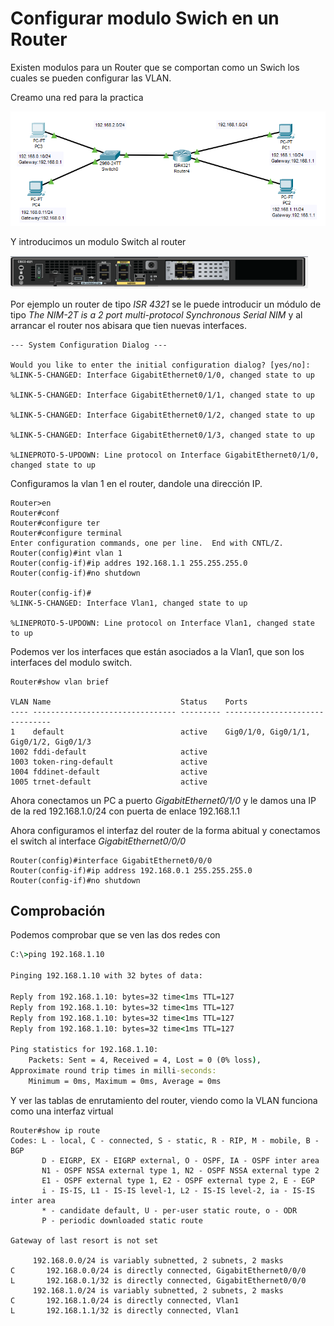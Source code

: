<!-- https://www.youtube.com/watch?v=jjlqrROc5-0
https://www.youtube.com/watch?v=EVLw92Ygxko
https://www.youtube.com/watch?v=rIG7keplaQw -->

# Configurar modulo Swich en un Router

Existen modulos para un Router que se comportan como un Swich los cuales se pueden configurar las VLAN.

Creamo una red para la practica

![Router vlan](Imagenes/ModuloSwitchEnRouter1.png)

Y introducimos un modulo Switch al router

![Router vlan](Imagenes/ModuloSwitchEnRouter2.png)

Por ejemplo un router de tipo *ISR 4321* se le puede introducir un módulo de tipo *The NIM-2T is a 2 port multi-protocol Synchronous Serial NIM* y al arrancar el router nos abisara que tien nuevas interfaces.

``` cisco ios
--- System Configuration Dialog ---

Would you like to enter the initial configuration dialog? [yes/no]: 
%LINK-5-CHANGED: Interface GigabitEthernet0/1/0, changed state to up

%LINK-5-CHANGED: Interface GigabitEthernet0/1/1, changed state to up

%LINK-5-CHANGED: Interface GigabitEthernet0/1/2, changed state to up

%LINK-5-CHANGED: Interface GigabitEthernet0/1/3, changed state to up

%LINEPROTO-5-UPDOWN: Line protocol on Interface GigabitEthernet0/1/0, changed state to up
```

Configuramos la vlan 1 en el router, dandole una dirección IP.

``` cisco ios
Router>en
Router#conf
Router#configure ter
Router#configure terminal 
Enter configuration commands, one per line.  End with CNTL/Z.
Router(config)#int vlan 1
Router(config-if)#ip addres 192.168.1.1 255.255.255.0
Router(config-if)#no shutdown

Router(config-if)#
%LINK-5-CHANGED: Interface Vlan1, changed state to up

%LINEPROTO-5-UPDOWN: Line protocol on Interface Vlan1, changed state to up
```

Podemos ver los interfaces que están asociados a la Vlan1, que son los interfaces del modulo switch.

``` cisco ios
Router#show vlan brief

VLAN Name                             Status    Ports
---- -------------------------------- --------- -------------------------------
1    default                          active    Gig0/1/0, Gig0/1/1, Gig0/1/2, Gig0/1/3
1002 fddi-default                     active    
1003 token-ring-default               active    
1004 fddinet-default                  active    
1005 trnet-default                    active    
```

Ahora conectamos un PC a puerto *GigabitEthernet0/1/0* y le damos una IP de la red 192.168.1.0/24 con puerta de enlace 192.168.1.1

Ahora configuramos el interfaz del router de la forma abitual y conectamos el switch al interface *GigabitEthernet0/0/0*

``` cisco ios
Router(config)#interface GigabitEthernet0/0/0
Router(config-if)#ip address 192.168.0.1 255.255.255.0
Router(config-if)#no shutdown
```

## Comprobación

Podemos comprobar que se ven las dos redes con

``` cmd
C:\>ping 192.168.1.10

Pinging 192.168.1.10 with 32 bytes of data:

Reply from 192.168.1.10: bytes=32 time<1ms TTL=127
Reply from 192.168.1.10: bytes=32 time<1ms TTL=127
Reply from 192.168.1.10: bytes=32 time<1ms TTL=127
Reply from 192.168.1.10: bytes=32 time<1ms TTL=127

Ping statistics for 192.168.1.10:
    Packets: Sent = 4, Received = 4, Lost = 0 (0% loss),
Approximate round trip times in milli-seconds:
    Minimum = 0ms, Maximum = 0ms, Average = 0ms
```

Y ver las tablas de enrutamiento del router, viendo como la VLAN funciona como una interfaz virtual

``` cisco ios
Router#show ip route
Codes: L - local, C - connected, S - static, R - RIP, M - mobile, B - BGP
       D - EIGRP, EX - EIGRP external, O - OSPF, IA - OSPF inter area
       N1 - OSPF NSSA external type 1, N2 - OSPF NSSA external type 2
       E1 - OSPF external type 1, E2 - OSPF external type 2, E - EGP
       i - IS-IS, L1 - IS-IS level-1, L2 - IS-IS level-2, ia - IS-IS inter area
       * - candidate default, U - per-user static route, o - ODR
       P - periodic downloaded static route

Gateway of last resort is not set

     192.168.0.0/24 is variably subnetted, 2 subnets, 2 masks
C       192.168.0.0/24 is directly connected, GigabitEthernet0/0/0
L       192.168.0.1/32 is directly connected, GigabitEthernet0/0/0
     192.168.1.0/24 is variably subnetted, 2 subnets, 2 masks
C       192.168.1.0/24 is directly connected, Vlan1
L       192.168.1.1/32 is directly connected, Vlan1
```
